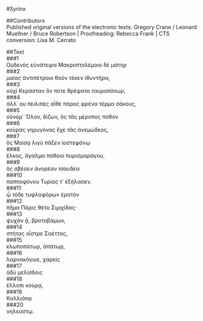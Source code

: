 #Syrinx  

##Contributors  
Published original versions of the electronic texts: Gregory Crane / Leonard Muellner / Bruce Robertson | Proofreading: Rebecca Frank | CTS conversion: Lisa M. Cerrato  

##Text  
###1  
Οὐδενὸς εὐνάτειρα Μακροπτολέμοιο δὲ μάτηρ  
###2  
μαίας ἀντιπέτροιο θοὸν τέκεν ἰθυντῆρα,  
###3  
οὐχὶ Κεράσταν ὅν ποτε θρέψατο ταυροπάτωρ,  
###4  
ἀλλ᾽ ου πειλιπὲς αἶθε πάρος φρένα τέρμα σάκους,  
###5  
οὔνομ᾽ Ὅλον, δίζων, ὃς τᾶς μέροπος πόθον  
###6  
κούρας γηρυγόνας ἔχε τᾶς ἀνεμώδεος,  
###7  
ὃς Μοίσᾳ λιγὺ πᾶξεν ἰοστεφάνῳ  
###8  
ἕλκος, ἄγαλμα πόθοιο πυρισμαράγου,  
###9  
ὃς σβέσεν ἀνορέαν ἰσαυδέα  
###10  
παπποφόνου Τυρίας τ᾽ ἐξήλασεν.  
###11  
ᾧ τόδε τυφλοφόρων ἐρατόν  
###12  
πῆμα Πάρις θέτο Σιμιχίδας·  
###13  
ψυχὰν ᾇ, βροτοβάμων,  
###14  
στήτας οἶστρε Σαέττας,  
###15  
κλωποπάτωρ, ἀπάτωρ,  
###16  
λαρνακόγυιε, χαρείς  
###17  
ἁδὺ μελίσδοις  
###18  
ἔλλοπι κούρᾳ,  
###19  
Καλλιόπᾳ  
###20  
νηλεύστῳ.  
